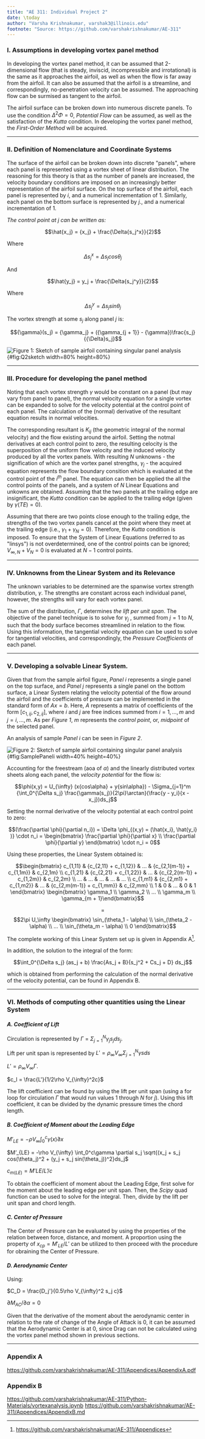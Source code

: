 ```yaml
---
title: "AE 311: Individual Project 2"
date: \today
author: "Varsha Krishnakumar, varshak3@illinois.edu"
footnote: "Source: https://github.com/varshakrishnakumar/AE-311"
---  
```


### **I. Assumptions in developing vortex panel method**


  In developing the vortex panel method, it can be assumed that 2-dimensional flow (that is steady, inviscid, incompressible and irrotational) is the same as it approaches the airfoil, as well as when the flow is far away from the airfoil. It can also be assumed that the airfoil is a streamline, and correspondingly, no-penetration velocity can be assumed. The approaching flow can be surmised as tangent to the airfoil. 

  The airfoil surface can be broken down into numerous discrete panels. To use the condition ${{\Delta^2}{\Phi} = 0}$, *Potential Flow* can be assumed, as well as the satisfaction of the *Kutta* condition. In developing the vortex panel method, the *First-Order Method* will be acquired.


---

### **II. Definition of Nomenclature and Coordinate Systems**


 The surface of the airfoil can be broken down into discrete "panels", where each panel is represented using a vortex sheet of linear distribution. The reasoning for this theory is that as the number of panels are increased, the velocity boundary conditions are imposed on an increasingly better representation of the airfoil surface. On the top surface of the airfoil, each panel is represented by $i$, and a numerical incrementation of 1. Similarly, each panel on the bottom surface is represented by $j$., and a numerical incrementation of 1.


 *The control point at j can be written as:* 


 $$\hat{x_j} = {x_j} + \frac{\Delta{s_j^x}}{2}$$

 Where 

 $${\Delta}s_j^x = {\Delta}s_j cos{\theta_j}$$

 And

 $$\hat{y_j} = y_j + \frac{\Delta{s_j^y}}{2}$$

 Where

 $$\Delta{s_j^y} = {\Delta}s_j sin{\theta_j}$$

 The vortex strength at some $s_j$ along panel $j$ is:

 $${\gamma}(s_j) = {\gamma_j} + ({\gamma_{j + 1}} - {\gamma})\frac{s_j}{{\Delta}s_j}$$

  ![Figure 1: Sketch of sample airfoil containing singular panel analysis](Figures\Q2sketch.PNG){#fig:Q2sketch width=80% height=80%}

---



### **III. Procedure for developing the panel method**



 Noting that each vortex strength $\gamma$ would be constant on a panel (but may vary from panel to panel), the normal velocity equation for a single vortex can be expanded to solve for the velocity potential at the control point of each panel. The calculation of the (normal) derivative of the resultant equation results in normal velocities. 

 The corresponding resultant is ${K_{ij}}$ (the geometric integral of the normal velocity) and the flow existing around the airfoil. Setting the notmal derivatives at each control point to zero, the resulting celocity is the superposition of the uniform flow velocity and the induced velocity produced by all the vortex panels. With resulting $N$ unknowns - the signification of which are the vortex panel strengths, $\gamma_{j}$ - the acquired equation represents the flow boundary consition which is evaluated at the control point of the $i^{th}$ panel. The equation can then be applied the all the control points of the panels, and a system of $N$ Linear Equations and unkowns are obtained. Assuming that the two panels at the trailing edge are insignificant, the *Kutta* condition can be applied to the trailing edge (given by $\gamma(TE) = 0$). 

 Assuming that there are two points close enough to the trailing edge, the strengths of the two vortex panels cancel at the point where they meet at the trailing edge (i.e., $\gamma_1 + \gamma_N = 0$). Therefore, the *Kutta* condition is imposed. To ensure that the System of Linear Equations (referred to as "linsys") is not overdetermined, one of the control points can be ignored; $V_{\infty, N} + V_N = 0$ is evaluated at $N - 1$ control points. 


---

### **IV. Unknowns from the Linear System and its Relevance**

 The unknown variables to be determined are the spanwise vortex strength distribution, $\gamma$. The strengths are constant across each individual panel, however, the strengths will vary for each vortex panel.

 The sum of the distribution, $\Gamma$, determines *the lift per unit span*. The objective of the panel technique is to solve for $\gamma_j$ , summed from $j = 1$ to $N$, such that the body surface becomes streamlined in relation to the flow. Using this information, the tangential velocity equation can be used to solve for tangential velocities, and correspondingly, the *Pressure Coefficients* of each panel.

---

### **V. Developing a solvable Linear System.**

 Given that from the sample airfoil figure, *Panel $i$* represents a single panel on the top surface, and *Panel $j$* represents a single panel on the bottom surface, a Linear System relating the velocity potential of the flow around the airfoil and the coefficients of pressure can be implemented in the standard form of $Ax = b$. Here, $A$ represents a matrix of coefficients of the form $[c_{1,{ij}}, c_{2,ij}]$, where $i$ and $j$ are free indices summed from $i = 1,...,m$ and $j = i,...,m$. As per *Figure 1*, $m$ represents the *control point*, or, *midpoint* of the selected panel.

 An analysis of sample *Panel $i$* can be seen in *Figure 2*.


 ![Figure 2: Sketch of sample airfoil containing singular panel analysis](Figures\SamplePaneli.PNG){#fig:SamplePaneli width=40% height=40%}

 Accounting for the freestream (aoa of $\alpha$) and the linearly distributed vortex sheets along each panel, the *velocity potential* for the flow is:

 $$\phi(x,y) = U_{\infty} (x{cos\alpha} + y{sin\alpha}) - \Sigma_{j=1}^m {\int_0^{\Delta s_j} \frac{\gamma(s_j)}{2\pi}\arctan}(\frac{y - y_i}{x - x_j})ds_j$$

 Setting the normal derivative of the velocity potential at each control point to zero:

 $$(\frac{\partial \phi}{\partial n_i}) = \Delta \phi_{(x,y) = (\hat{x_i}, \hat{y_i} )} \cdot n_i = \begin{bmatrix}
\frac{\partial \phi}{\partial x}   \\
\frac{\partial \phi}{\partial y} 
\end{bmatrix} \cdot n_i = 0$$
 
 Using these properties, the Linear System obtained is:

 $$\begin{bmatrix}
c_{1,11} & {c_{2,11} + c_{1,12}} & ... & {c_{2,1(m-1)} + c_{1,1m}} & c_{2,1m} \\
c_{1,21} & {c_{2,21} + c_{1,22}} & ... & {c_{2,2(m-1)} + c_{1,2m}} & c_{2,2m}   \\
... & ... & ... & ... & ...    \\
c_{1,m1} & {c_{2,m1} + c_{1,m2}} & ... & {c_{2,m(m-1)} + c_{1,mm}} & c_{2,mm} \\
1 & 0 & ... & 0 & 1
\end{bmatrix} \begin{bmatrix} \gamma_1 \\ \gamma_2 \\ ... \\ \gamma_m \\ \gamma_{m + 1}\end{bmatrix}$$ 

$$=$$
$$2\pi U_\infty \begin{bmatrix} \sin_(\theta_1 - \alpha) \\ \sin_(\theta_2 - \alpha) \\ ... \\ \sin_(\theta_m - \alpha) \\ 0 \end{bmatrix}$$
 
 The complete working of this Linear System set up is given in Appendix A[^1].

[^1]:  https://github.com/varshakrishnakumar/AE-311/Appendices

 In addition, the solution to the integral of the form:

$$\int_0^{\Delta s_j} (as_j + b) \frac{As_j + B}{s_j^2 + Cs_j + D} ds_j$$ 
  
  which is obtained from performing the calculation of the normal derivative of the velocity potential, can be found in Appendix B. 

---

### **VI. Methods of computing other quantities using the Linear System**

 #### *A. Coefficient of Lift* 

 Circulation is represented by $\Gamma$ = $\Sigma_{j=1}^N \gamma_j s_j ds_j$.

Lift per unit span is represented by $L' = \rho_{\infty} V_{\infty} \Sigma_{j=1}^N \gamma s ds$

$L' = \rho_{\infty} V_{\infty}\Gamma$. 

$c_l = \frac{L'}{1/2\rho V_{\infty}^2c}$

The lift coefficient can be found by using the lift per unit span (using a for loop for circulation $\Gamma$ that would run values 1 through $N$ for $j$). Using this lift coefficient, it can be divided by the dynamic pressure times the chord length.



 #### *B. Coefficient of Moment about the Leading Edge* 

 $M’_{LE} = -\rho V_{\infty} \int_0^c\gamma(x)\partial x$

 $M’_{LE} = -\rho V_{\infty} \int_0^c\gamma \partial s_j \sqrt{(x_j + s_j cos(\theta_j)^2 + (y_j + s_j sin(\theta_j))^2}ds_j$

 $c_{m(LE)} = M’LE/L’/c$ 

To obtain the coefficient of moment about the Leading Edge, first solve for the moment about the leading edge per unit span. Then, the *Scipy* quad function can be used to solve for the integral. Then, divide by the lift per unit span and chord length.

 #### *C. Center of Pressure* 

 The Center of Pressure can be evaluated by using the properties of the relation between force, distance, and moment. A proportion using the property of $x_{cp} = M'_{LE}/L'$ can be utilized to then proceed with the procedure for obraining the Center of Pressure. 

 #### *D. Aerodynamic Center* 

 Using:

 $C_D = \frac{D_j'}{0.5\rho V_{\infty}^2 s_j c}$
 
 $\partial M_{AC} / \partial \alpha = 0$

 Given that the derivative of the moment about the aerodynamic center in relation to the rate of change of the Angle of Attack is 0, it can be assumed that the Aerodynamic Center is at 0, since Drag can not be calculated using the vortex panel method shown in previous sections. 



---


### **Appendix A**

https://github.com/varshakrishnakumar/AE-311/Appendices/AppendixA.pdf

<!-- ![Appendix A](Appendices\AppendixA.pdf){#fig:SamplePaneli width=40% height=40%} -->

### **Appendix B**

https://github.com/varshakrishnakumar/AE-311/Python-Materials/vortexanalysis.ipynb
https://github.com/varshakrishnakumar/AE-311/Appendices/AppendixB.md

